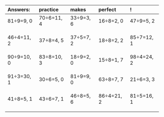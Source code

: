 | Answers: | practice | makes | perfect | ! |
| :--- | :--- | :--- | :--- | :--- |
| 81÷9=9, 0 | 70÷6=11, 4 | 33÷9=3, 6 | 16÷8=2, 0 | 47÷9=5, 2 | 
|   |   |   |   |   | 
|   |   |   |   |   | 
|   |   |   |   |   | 
| 46÷4=11, 2 | 37÷8=4, 5 | 37÷5=7, 2 | 18÷8=2, 2 | 85÷7=12, 1 | 
|   |   |   |   |   | 
|   |   |   |   |   | 
|   |   |   |   |   | 
| 90÷9=10, 0 | 83÷8=10, 3 | 18÷9=2, 0 | 15÷8=1, 7 | 98÷4=24, 2 | 
|   |   |   |   |   | 
|   |   |   |   |   | 
|   |   |   |   |   | 
| 91÷3=30, 1 | 30÷6=5, 0 | 81÷9=9, 0 | 63÷8=7, 7 | 21÷6=3, 3 | 
|   |   |   |   |   | 
|   |   |   |   |   | 
|   |   |   |   |   | 
| 41÷8=5, 1 | 43÷6=7, 1 | 46÷8=5, 6 | 86÷4=21, 2 | 81÷5=16, 1 | 
|   |   |   |   |   | 
|   |   |   |   |   | 
|   |   |   |   |   | 
